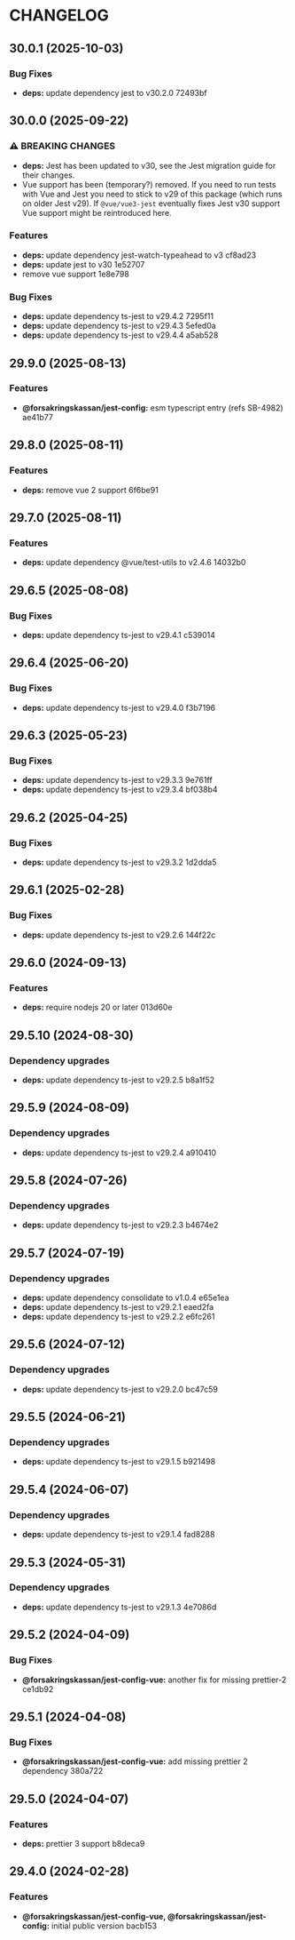 # CHANGELOG

## 30.0.1 (2025-10-03)

### Bug Fixes

* **deps:** update dependency jest to v30.2.0 72493bf

## 30.0.0 (2025-09-22)

### ⚠ BREAKING CHANGES

* **deps:** Jest has been updated to v30, see the Jest migration guide for
their changes.
* Vue support has been (temporary?) removed. If you need to run
tests with Vue and Jest you need to stick to v29 of this package (which runs on
older Jest v29). If `@vue/vue3-jest` eventually fixes Jest v30 support Vue
support might be reintroduced here.

### Features

* **deps:** update dependency jest-watch-typeahead to v3 cf8ad23
* **deps:** update jest to v30 1e52707
* remove vue support 1e8e798

### Bug Fixes

* **deps:** update dependency ts-jest to v29.4.2 7295f11
* **deps:** update dependency ts-jest to v29.4.3 5efed0a
* **deps:** update dependency ts-jest to v29.4.4 a5ab528

## 29.9.0 (2025-08-13)

### Features

* **@forsakringskassan/jest-config:** esm typescript entry (refs SB-4982) ae41b77

## 29.8.0 (2025-08-11)

### Features

* **deps:** remove vue 2 support 6f6be91

## 29.7.0 (2025-08-11)

### Features

* **deps:** update dependency @vue/test-utils to v2.4.6 14032b0

## 29.6.5 (2025-08-08)

### Bug Fixes

* **deps:** update dependency ts-jest to v29.4.1 c539014

## 29.6.4 (2025-06-20)

### Bug Fixes

* **deps:** update dependency ts-jest to v29.4.0 f3b7196

## 29.6.3 (2025-05-23)

### Bug Fixes

* **deps:** update dependency ts-jest to v29.3.3 9e761ff
* **deps:** update dependency ts-jest to v29.3.4 bf038b4

## 29.6.2 (2025-04-25)

### Bug Fixes

* **deps:** update dependency ts-jest to v29.3.2 1d2dda5

## 29.6.1 (2025-02-28)

### Bug Fixes

* **deps:** update dependency ts-jest to v29.2.6 144f22c

## 29.6.0 (2024-09-13)


### Features

* **deps:** require nodejs 20 or later 013d60e

## 29.5.10 (2024-08-30)


### Dependency upgrades

* **deps:** update dependency ts-jest to v29.2.5 b8a1f52

## 29.5.9 (2024-08-09)


### Dependency upgrades

* **deps:** update dependency ts-jest to v29.2.4 a910410

## 29.5.8 (2024-07-26)


### Dependency upgrades

* **deps:** update dependency ts-jest to v29.2.3 b4674e2

## 29.5.7 (2024-07-19)


### Dependency upgrades

* **deps:** update dependency consolidate to v1.0.4 e65e1ea
* **deps:** update dependency ts-jest to v29.2.1 eaed2fa
* **deps:** update dependency ts-jest to v29.2.2 e6fc261

## 29.5.6 (2024-07-12)


### Dependency upgrades

* **deps:** update dependency ts-jest to v29.2.0 bc47c59

## 29.5.5 (2024-06-21)


### Dependency upgrades

* **deps:** update dependency ts-jest to v29.1.5 b921498

## 29.5.4 (2024-06-07)


### Dependency upgrades

* **deps:** update dependency ts-jest to v29.1.4 fad8288

## 29.5.3 (2024-05-31)


### Dependency upgrades

* **deps:** update dependency ts-jest to v29.1.3 4e7086d

## 29.5.2 (2024-04-09)


### Bug Fixes

* **@forsakringskassan/jest-config-vue:** another fix for missing prettier-2 ce1db92

## 29.5.1 (2024-04-08)


### Bug Fixes

* **@forsakringskassan/jest-config-vue:** add missing prettier 2 dependency 380a722

## 29.5.0 (2024-04-07)


### Features

* **deps:** prettier 3 support b8deca9

## 29.4.0 (2024-02-28)


### Features

* **@forsakringskassan/jest-config-vue, @forsakringskassan/jest-config:** initial public version bacb153
